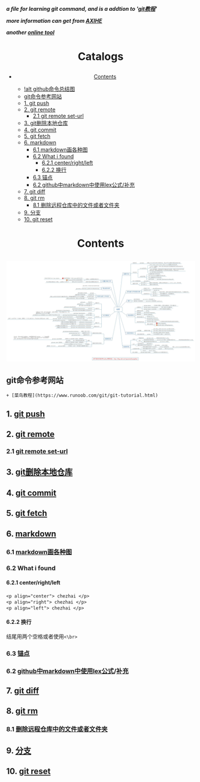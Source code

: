 ***a file for learning git command, and is a addtion to '[git教程](https://www.runoob.com/git/git-tutorial.html)'***

***more information can get from [AXIHE](https://www.axihe.com/markdown-deu/markdown-hello/markdown-tutorial.html)***

***another [online tool](http://mahua.jser.me/)***

# <p align="center"> Catalogs </p> 

<!-- vim-markdown-toc GFM -->

* [<p align="center"> Contents </p>](#p-aligncenter-contents-p)
    * [!alt github命令总结图</br>](#alt-github命令总结图br)
    * [git命令参考网站</br>](#git命令参考网站br)
    * [1. git push](#1-git-push)
    * [2. git remote](#2-git-remote)
        * [2.1 git remote set-url](#21-git-remote-set-url)
    * [3. git删除本地仓库](#3-git删除本地仓库)
    * [4. git commit](#4-git-commit)
    * [5. git fetch](#5-git-fetch)
    * [6. markdown](#6-markdown)
        * [6.1 markdown画各种图](#61-markdown画各种图)
        * [6.2 What i found](#62-what-i-found)
            * [6.2.1 center/right/left](#621-centerrightleft)
            * [6.2.2 换行](#622-换行)
        * [6.3 锚点](#63-锚点)
        * [6.2 github中markdown中使用lex公式\/补充](#62-github中markdown中使用lex公式补充)
    * [7. git diff](#7-git-diff)
    * [8. git rm](#8-git-rm)
        * [8.1 删除远程仓库中的文件或者文件夹](#81-删除远程仓库中的文件或者文件夹)
    * [9. 分支](#9-分支)
    * [10. git reset](#10-git-reset)

<!-- vim-markdown-toc -->

# <p align="center"> Contents </p>

## ![alt github命令总结图](./pictures/git命令.jpg)</br> 
## git命令参考网站</br> 
    + [菜鸟教程](https://www.runoob.com/git/git-tutorial.html)


## 1. [git push](https://blog.csdn.net/hobhunter/article/details/79463168)

## 2. [git remote](https://www.cnblogs.com/irocker/p/git-remote.html)

### 2.1 [git remote set-url](https://blog.csdn.net/lamp_yang_3533/article/details/80379246)

## 3. [git删除本地仓库](https://www.cnblogs.com/zgcr654321/p/9655543.html)

## 4. [git commit](https://www.cnblogs.com/qianqiannian/p/6005628.html)

## 5. [git fetch](https://www.cnblogs.com/chenlogin/p/6592228.html)

## 6. [markdown](https://www.runoob.com/markdown/md-tutorial.html)

### 6.1 [markdown画各种图](https://blog.csdn.net/lis_12/article/details/80693975)
### 6.2 What i found
#### 6.2.1 center/right/left
```
<p align="center"> chezhai </p>
<p align="right"> chezhai </p>
<p align="left"> chezhai </p>
```
#### 6.2.2 换行
结尾用两个空格或者使用`<\br>` 
### 6.3 [锚点](https://my.oschina.net/antsky/blog/1475173?utm_medium=referral)

### 6.2 [github中markdown中使用lex公式](https://www.jianshu.com/p/25f0139637b7)\/[补充](https://www.zybuluo.com/codeep/note/163962#1%E5%A6%82%E4%BD%95%E8%BE%93%E5%85%A5%E4%B8%80%E4%B8%AA%E6%96%B9%E7%A8%8B%E5%BC%8F%E5%BA%8F%E5%88%97)

## 7. [git diff](https://www.cnblogs.com/qianqiannian/p/6010219.html)

## 8. [git rm](https://www.cnblogs.com/everfight/p/git_rm_usage.html)

### 8.1 [删除远程仓库中的文件或者文件夹](https://blog.csdn.net/qq_31267183/article/details/86287057)

## 9. [分支](https://git-scm.com/book/zh/v1/Git-%E5%88%86%E6%94%AF)

## 10. [git reset](https://blog.csdn.net/y491887095/article/details/79486328)
